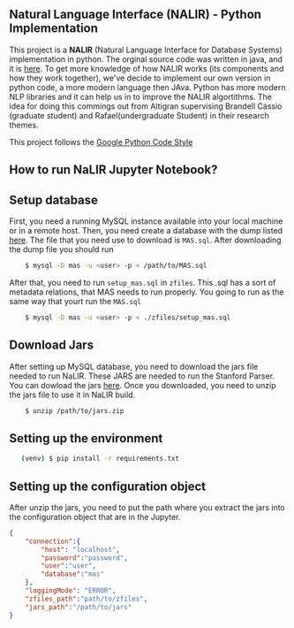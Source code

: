 ﻿Natural Language Interface (NALIR) - Python Implementation
--------
This project is a **NALIR** (Natural Language Interface for Database Systems) implementation in python. 
The orginal source code was written in java, and it is [here](). To get more knowledge of how NALIR works (its components and how they work together), we've decide to implement our own version in python code, a more modern language then JAva. Python has more modern NLP libraries and it can help us in to improve the 
NALIR algortithms. The idea for doing this commings out from Altigran supervising Brandell Cássio (graduate student) and Rafael(undergraduate Student) in their research themes.  

This project follows the [Google Python Code Style](https://github.com/google/styleguide/blob/gh-pages/pyguide.md)


How to run  NaLIR Jupyter Notebook?
----


## Setup database
First, you need a running MySQL instance available into your local machine or in a remote host. 
Then, you need create a database with the dump listed [here](https://drive.google.com/drive/folders/0B-2uoWxAwJGKY09kaEtTZU1nTWM). The file that you need use to download is `MAS.sql`. After downloading the dump file you should run

``` bash
    $ mysql -D mas -u <user> -p < /path/to/MAS.sql
```

After that, you need to run `setup_mas.sql` in `zfiles`. This .sql has a sort of metadata relations, that MAS needs to run properly. You going to run as the same way that
yourt run the `MAS.sql` 

``` bash
    $ mysql -D mas -u <user> -p < ./zfiles/setup_mas.sql
```

## Download Jars

After setting up MySQL database, you need to download the jars file needed to run NaLIR. These JARS are needed to run the Stanford Parser. You can dowload the jars [here](https://drive.google.com/file/d/1ggwTbEQsYHb0idMpr0qWvKjk7ulSJQTy/view). Once you downloaded, you need to unzip the jars file to use it in NaLIR build.
``` bash
    $ unzip /path/to/jars.zip
```
## Setting up the environment 

``` bash
   (venv) $ pip install -r requirements.txt
```

## Setting up the configuration object

After unzip the jars, you need to put the path where you extract the jars into the configuration object that are in the Jupyter.

```json
{
    "connection":{
        "host": "localhost",
        "password":"password",
        "user":"user",
        "database":"mas"
    },
    "loggingMode": "ERROR",
    "zfiles_path":"path/to/zfiles",
    "jars_path":"/path/to/jars"
}
```
